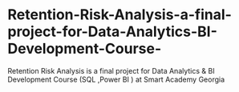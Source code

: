 # Retention-Risk-Analysis-a-final-project-for-Data-Analytics-BI-Development-Course-
Retention Risk Analysis is a final project for Data Analytics &amp; BI Development Course (SQL ,Power BI ) at Smart Academy Georgia
